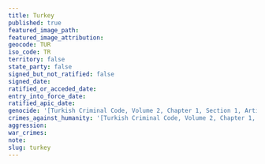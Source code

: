 ```yaml
---
title: Turkey
published: true
featured_image_path:
featured_image_attribution:
geocode: TUR
iso_code: TR
territory: false
state_party: false
signed_but_not_ratified: false
signed_date:
ratified_or_acceded_date:
entry_into_force_date:
ratified_apic_date:
genocide: '[Turkish Criminal Code, Volume 2, Chapter 1, Section 1, Article 76](https://iccdb.hrlc.net/data/doc/606/keyword/46/)'
crimes_against_humanity: '[Turkish Criminal Code, Volume 2, Chapter 1, Section 1, Article 77](https://iccdb.hrlc.net/data/doc/606/keyword/13/)'
aggression:
war_crimes:
note:
slug: turkey
---
```



